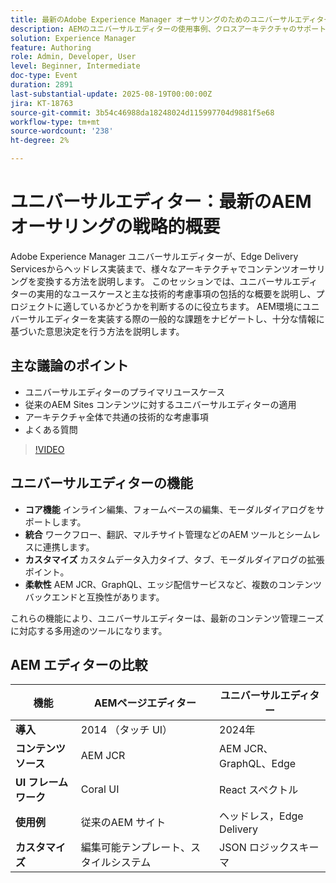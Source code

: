 ```yaml
---
title: 最新のAdobe Experience Manager オーサリングのためのユニバーサルエディターの概要
description: AEMのユニバーサルエディターの使用事例、クロスアーキテクチャのサポート、オーサリングを簡素化してコンテンツ配信を強化するための主な考慮事項について説明します。
solution: Experience Manager
feature: Authoring
role: Admin, Developer, User
level: Beginner, Intermediate
doc-type: Event
duration: 2891
last-substantial-update: 2025-08-19T00:00:00Z
jira: KT-18763
source-git-commit: 3b54c46988da18248024d115997704d9881f5e68
workflow-type: tm+mt
source-wordcount: '238'
ht-degree: 2%

---
```



# ユニバーサルエディター：最新のAEM オーサリングの戦略的概要

Adobe Experience Manager ユニバーサルエディターが、Edge Delivery Servicesからヘッドレス実装まで、様々なアーキテクチャでコンテンツオーサリングを変換する方法を説明します。 このセッションでは、ユニバーサルエディターの実用的なユースケースと主な技術的考慮事項の包括的な概要を説明し、プロジェクトに適しているかどうかを判断するのに役立ちます。 AEM環境にユニバーサルエディターを実装する際の一般的な課題をナビゲートし、十分な情報に基づいた意思決定を行う方法を説明します。

## 主な議論のポイント

* ユニバーサルエディターのプライマリユースケース
* 従来のAEM Sites コンテンツに対するユニバーサルエディターの適用
* アーキテクチャ全体で共通の技術的な考慮事項
* よくある質問

>[!VIDEO](https://video.tv.adobe.com/v/3470850/?learn=on&enablevpops)

## ユニバーサルエディターの機能

* **コア機能** インライン編集、フォームベースの編集、モーダルダイアログをサポートします。
* **統合** ワークフロー、翻訳、マルチサイト管理などのAEM ツールとシームレスに連携します。
* **カスタマイズ** カスタムデータ入力タイプ、タブ、モーダルダイアログの拡張ポイント。
* **柔軟性** AEM JCR、GraphQL、エッジ配信サービスなど、複数のコンテンツバックエンドと互換性があります。

これらの機能により、ユニバーサルエディターは、最新のコンテンツ管理ニーズに対応する多用途のツールになります。

## AEM エディターの比較

| 機能 | AEMページエディター | ユニバーサルエディター |
|--------------------------|-------------------------------|-----------------------------|
| **導入** | 2014 （タッチ UI） | 2024年 |
| **コンテンツソース** | AEM JCR | AEM JCR、GraphQL、Edge |
| **UI フレームワーク** | Coral UI | React スペクトル |
| **使用例** | 従来のAEM サイト | ヘッドレス，Edge Delivery |
| **カスタマイズ** | 編集可能テンプレート、スタイルシステム | JSON ロジックスキーマ |
